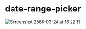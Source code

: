 # date-range-picker
![Screenshot 2566-03-24 at 16 22 11](https://user-images.githubusercontent.com/97434421/227482863-61f25dc2-14ab-49eb-934a-3a54c9f7118d.png)
